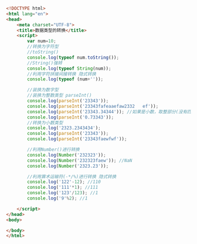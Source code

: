 
<BlogInfo id="289" title="8.数据类型的转换" author="白日梦想猿" pv=0 read_times=0 pre_cost_time="0分55秒" category="js学习" tag_list="['js学习']" create_time="2020.08.01 15:31:56" update_time="2020.08.01 15:50:36" />

```html
<!DOCTYPE html>
<html lang="en">
<head>
    <meta charset="UTF-8">
    <title>数据类型的转换</title>
    <script>
        var num=10;
        //转换为字符型 
        //toString()
        console.log(typeof num.toString());
        //String()强转
        console.log(typeof String(num));
        //利用字符拼接间接转换 隐式转换
        console.log(typeof (num+''));

        //装换为数字型
        //装换为整数类型 parseInt()
        console.log(parseInt('23343'));
        console.log(parseInt('23343fafeaaefaw2332   ef'));
        console.log(parseInt('23343.34344')); //如果是小数，取整部分(没有四舍五入我的规则)
        console.log(parseInt('0.73343'));
        //转换为小数类型
        console.log('2323.2343434');
        console.log(parseInt('23343'));
        console.log(parseInt('23343faewfwf'));

        //利用Number()进行转换
        console.log(Number('232323'));
        console.log(Number('232323faew')); //NaN
        console.log(Number('2323.23'));

        //利用算术运输符(-*/%)进行转换 隐式转换
        console.log('122'-12); //110
        console.log('111'*1); //111
        console.log('123'/123); //1
        console.log('9'%2); //1

    </script>
</head>
<body>

</body>
</html>
```
